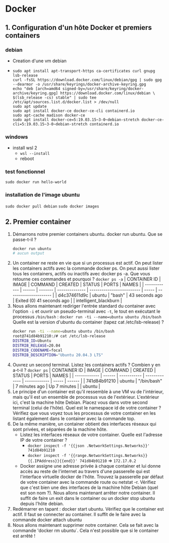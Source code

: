 # Docker

## 1. Configuration d'un hôte Docker et premiers containers

### debian

-   Creation d'une vm debian
-   ```
    sudo apt install apt-transport-https ca-certificates curl gnupg lsb-release
    curl -fsSL https://download.docker.com/linux/debian/gpg | sudo gpg --dearmor -o /usr/share/keyrings/docker-archive-keyring.gpg
    echo "deb [arch=amd64 signed-by=/usr/share/keyring/docker-archive/keyring.gpg] https://download.docker.com/linux/debian \
    $(lsb_release -cs) stable" | sudo tee /etc/apt/sources.list.d/docker.list > /dev/null
    sudo apt update
    sudo apt install docker-ce docker-ce-cli containerd.io
    sudo apt-cache madison docker-ce
    sudo apt install docker-ce=5:19.03.15~3-0~debian-stretch docker-ce-cli=5:19.03.15~3-0~debian-stretch containerd.io
    ```

### windows

-   install wsl 2
    -   `wsl --install`
    -   reboot

### test fonctionnel

`sudo docker run hello-world`

### installation de l'image ubuntu

`sudo docker pull debian`
`sudo docker images`

## 2. Premier container

1. Démarrons notre premier containers ubuntu. docker run ubuntu. Que se passe-t-il ?
    ```bash
    docker run ubuntu
    # aucun output
    ```
2. Un container ne reste en vie que si un processus est actif. On peut lister les containers actifs avec la commande docker ps. On peut aussi lister tous les containers, actifs ou inactifs avec docker ps -a. Que vous retourne ces commandes et pourquoi ?
   `docker ps -a`
   | CONTAINER ID | IMAGE  | COMMAND | CREATED        | STATUS                    | PORTS | NAMES                 |
   | ------------ | ------ | ------- | -------------- | ------------------------- | ----- | --------------------- |
   | d4c374611d9c | ubuntu | "bash"  | 43 seconds ago | Exited (0) 41 seconds ago |       | intelligent_blackburn |
3. Nous allons maintenant rediriger l'entrée standard du container avec l'option `-i` et ouvrir un pseudo-terminal avec `-t`, le tout en exécutant le processus `/bin/bash` : `docker run -ti --name=ubuntu ubuntu /bin/bash` Quelle est la version d'ubuntu du container (tapez cat /etc/lsb-release) ?
    ```bash
    docker run -ti --name=ubuntu ubuntu /bin/bash
    root@741d84b91210:/# cat /etc/lsb-release
    DISTRIB_ID=Ubuntu
    DISTRIB_RELEASE=20.04
    DISTRIB_CODENAME=focal
    DISTRIB_DESCRIPTION="Ubuntu 20.04.3 LTS"
    ```
4. Ouvrez un second terminal. Listez les containers actifs ? Combien y en a-t-il ?
   `docker ps`
    | CONTAINER ID | IMAGE  | COMMAND     | CREATED       | STATUS       | PORTS | NAMES  |
    | ------------ | ------ | ----------- | ------------- | ------------ | ----- | ------ |
    | 741d84b91210 | ubuntu | "/bin/bash" | 7 minutes ago | Up 7 minutes |       | ubuntu |
5. Le principe d'un container est qu'il ressemble à une VM vu de l'intérieur, mais qu'il est un ensemble de processus vus de l'extérieur. L'extérieur ici, c'est la machine hôte Debian. Placez vous dans votre second terminal (celui de l'hôte). Quel est le namespace id de votre container ? Vérifiez que vous voyez tous les processus de votre container en les listant également dans le container avec la commande top.
6. De la même manière, un container obtient des interfaces réseaux qui sont privées, et séparées de la machine hôte.
    - Listez les interfaces réseaux de votre container. Quelle est l'adresse IP de votre container ?
      - `docker inspect -f '{{json .NetworkSettings.Networks}}' 741d84b91210`
      - `docker inspect -f '{{range.NetworkSettings.Networks}}{{.IPAddress}}{{end}}' 741d84b91210` => `172.17.0.2`
    - Docker assigne une adresse privée à chaque container et lui donne accès au reste de l'internet au travers d'une passerelle qui est l'interface virtuelle docker de l'hôte. Trouvez la passerelle par défaut de votre container avec la commande route ou netstat -r. Vérifiez que c'est bien une des interfaces de la machine hôte Debian (quel est son nom ?).
      Nous allons maintenant arrêter notre container. Il suffit de faire un exit dans le container ou un docker stop ubuntu depuis l'hôte debian.
7. Redémarrer en tapant : docker start ubuntu. Vérifiez que le container est actif. Il faut se connecter au container. Il suffit de le faire avec la commande docker attach ubuntu
8. Nous allons maintenant supprimer notre container. Cela se fait avec la commande 'docker rm ubuntu`. Cela n'est possible que si le container est arrêté !
